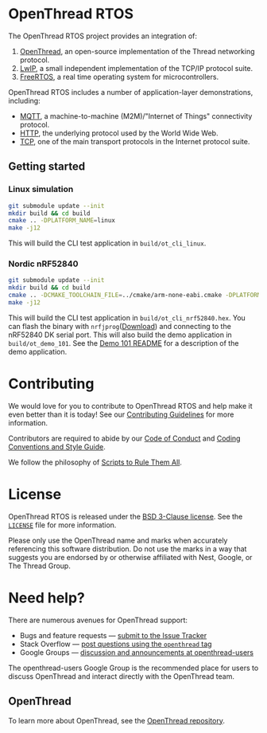 
# OpenThread RTOS

The OpenThread RTOS project provides an integration of:

1. [OpenThread](https://github.com/openthread/openthread), an open-source implementation of the Thread networking protocol.
2. [LwIP](https://git.savannah.nongnu.org/git/lwip/lwip-contrib.git/), a small independent implementation of the TCP/IP protocol suite.
3. [FreeRTOS](https://www.freertos.org/), a real time operating system for microcontrollers.

OpenThread RTOS includes a number of application-layer demonstrations, including:

- [MQTT](http://mqtt.org/), a machine-to-machine (M2M)/"Internet of Things" connectivity protocol.
- [HTTP](https://en.wikipedia.org/wiki/Hypertext_Transfer_Protocol), the underlying protocol used by the World Wide Web.
- [TCP](https://en.wikipedia.org/wiki/Transmission_Control_Protocol), one of the main transport protocols in the Internet protocol suite.

## Getting started

### Linux simulation

```sh
git submodule update --init
mkdir build && cd build
cmake .. -DPLATFORM_NAME=linux
make -j12
```

This will build the CLI test application in `build/ot_cli_linux`.

### Nordic nRF52840

```sh
git submodule update --init
mkdir build && cd build
cmake .. -DCMAKE_TOOLCHAIN_FILE=../cmake/arm-none-eabi.cmake -DPLATFORM_NAME=nrf52
make -j12
```
This will build the CLI test application in `build/ot_cli_nrf52840.hex`. You can flash the binary with `nrfjprog`([Download](https://www.nordicsemi.com/Software-and-Tools/Development-Tools/nRF5-Command-Line-Tools)) and connecting to the nRF52840 DK serial port.
This will also build the demo application in `build/ot_demo_101`. See the [Demo 101 README](examples/apps/demo_101/README.md) for a description of the demo application.

# Contributing

We would love for you to contribute to OpenThread RTOS and help make it even better than it is today! See our [Contributing Guidelines](https://github.com/openthread/ot-rtos/blob/master/CONTRIBUTING.md) for more information.

Contributors are required to abide by our [Code of Conduct](https://github.com/openthread/ot-rtos/blob/master/CODE_OF_CONDUCT.md) and [Coding Conventions and Style Guide](https://github.com/openthread/ot-rtos/blob/master/STYLE_GUIDE.md).

We follow the philosophy of [Scripts to Rule Them All](https://github.com/github/scripts-to-rule-them-all).

# License

OpenThread RTOS is released under the [BSD 3-Clause license](https://github.com/openthread/ot-rtos/blob/master/LICENSE). See the [`LICENSE`](https://github.com/openthread/ot-rtos/blob/master/LICENSE) file for more information.

Please only use the OpenThread name and marks when accurately referencing this software distribution. Do not use the marks in a way that suggests you are endorsed by or otherwise affiliated with Nest, Google, or The Thread Group.

# Need help?

There are numerous avenues for OpenThread support:

* Bugs and feature requests — [submit to the Issue Tracker](https://github.com/openthread/ot-rtos/issues)
* Stack Overflow — [post questions using the `openthread` tag](http://stackoverflow.com/questions/tagged/openthread)
* Google Groups — [discussion and announcements at openthread-users](https://groups.google.com/forum/#!forum/openthread-users)

The openthread-users Google Group is the recommended place for users to discuss OpenThread and interact directly with the OpenThread team.

## OpenThread

To learn more about OpenThread, see the [OpenThread repository](https://github.com/openthread/openthread).
